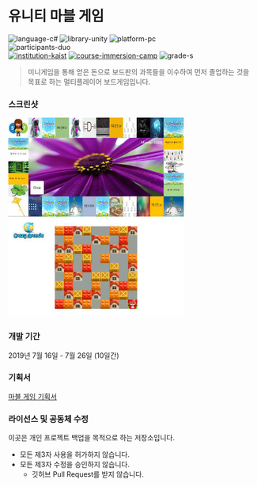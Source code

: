 # 유니티 마블 게임

![language-c#][language-c#]
![library-unity][library-unity]
![platform-pc][platform-pc]
<br>
![participants-duo][participants-duo]
<br>
[![institution-kaist][kaist-image]][kaist-cs-url]
[![course-immersion-camp][course-cs496]][course-cs496-url]
![grade-s][grade-s]

> 미니게임을 통해 얻은 돈으로 보드판의 과목들을 이수하여 먼저 졸업하는 것을 목표로 하는 멀티플레이어 보드게임입니다.

### 스크린샷

<img src="documents/screenshot_board.png" height="200px">

<img src="documents/screenshot_mini_ca.png" height="200px">

### 개발 기간

2019년 7월 16일 - 7월 26일 (10일간)

### 기획서

[마블 게임 기획서](static/document.pdf)

### 라이선스 및 공동체 수정

이곳은 개인 프로젝트 백업을 목적으로 하는 저장소입니다.

  * 모든 제3자 사용을 허가하지 않습니다.
  * 모든 제3자 수정을 승인하지 않습니다.
    * 깃허브 Pull Request를 받지 않습니다.

<!-- Image definitions -->
[kaist-image]: https://img.shields.io/badge/Institution-KAIST-blue
[kaist-cs-url]: https://cs.kaist.ac.kr
[course-cs496]: https://img.shields.io/badge/Course-Immersion%20Camp-brightgreen
[course-cs496-url]: https://madcamp.io
[language-c#]: https://img.shields.io/badge/Language-C%23-orange
[library-unity]: https://img.shields.io/badge/Library-Unity-green
[platform-pc]: https://img.shields.io/badge/Platform-PC-yellowgreen
[grade-s]: https://img.shields.io/badge/Grade-S-yellow
[participants-duo]: https://img.shields.io/badge/Participants-Duo%20Project-7aa3cc
